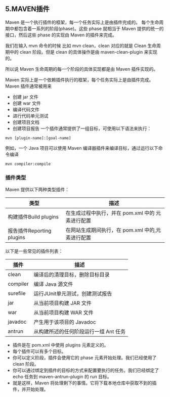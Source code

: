 
## 5.MAVEN插件
Maven 是一个执行插件的框架，每一个任务实际上是由插件完成的。
每个生命周期中都包含着一系列的阶段(phase)。这些 phase 就相当于 Maven 提供的统一的接口，然后这些 phase 的实现由 Maven 的插件来完成。

我们在输入 mvn 命令的时候 比如 mvn clean，clean 对应的就是 Clean 生命周期中的 clean 阶段。但是 clean 的具体操作是由 maven-clean-plugin 来实现的。

所以说 Maven 生命周期的每一个阶段的具体实现都是由 Maven 插件实现的。

Maven 实际上是一个依赖插件执行的框架，每个任务实际上是由插件完成。Maven 插件通常被用来

* 创建 jar 文件
* 创建 war 文件
* 编译代码文件
* 进行代码单元测试
* 创建项目文档
* 创建项目报告 一个插件通常提供了一组目标，可使用以下语法来执行：

```
mvn [plugin-name]:[goal-name]
```

例如，一个 Java 项目可以使用 Maven 编译器插件来编译目标，通过运行以下命令编译

```
mvn compiler:compile
```

### 插件类型
Maven 提供以下两种类型插件：

|类型|	描述|
|---|---|
|构建插件Build plugins|	在生成过程中执行，并在 pom.xml 中的 元素进行配置|
|报告插件Reporting plugins	|在网站生成期间执行，在 pom.xml 中的,元素进行配置|

以下是一些常见的插件列表：

|插件|	描述|
|---|---|
|clean|	编译后的清理目标，删除目标目录|
|compiler|	编译 Java 源文件|
|surefile|	运行JUnit单元测试，创建测试报告|
|jar|	从当前项目构建 JAR 文件|
|war|	从当前项目构建 WAR 文件|
|javadoc|	产生用于该项目的 Javadoc|
|antrun|	从构建所述的任何阶段运行一组 Ant 任务|

* 插件是在 pom.xml 中使用 plugins 元素定义的。
* 每个插件可以有多个目标。
* 你可以定义阶段，插件会使用它的 phase 元素开始处理。我们已经使用了 clean 阶段。
* 你可以通过绑定到插件的目标的方式来配置要执行的任务。我们已经绑定了 echo 任务到 maven-antrun-plugin 的 run 目标。
* 就是这样，Maven 将处理剩下的事情。它将下载本地仓库中获取不到的插件，并开始处理。

